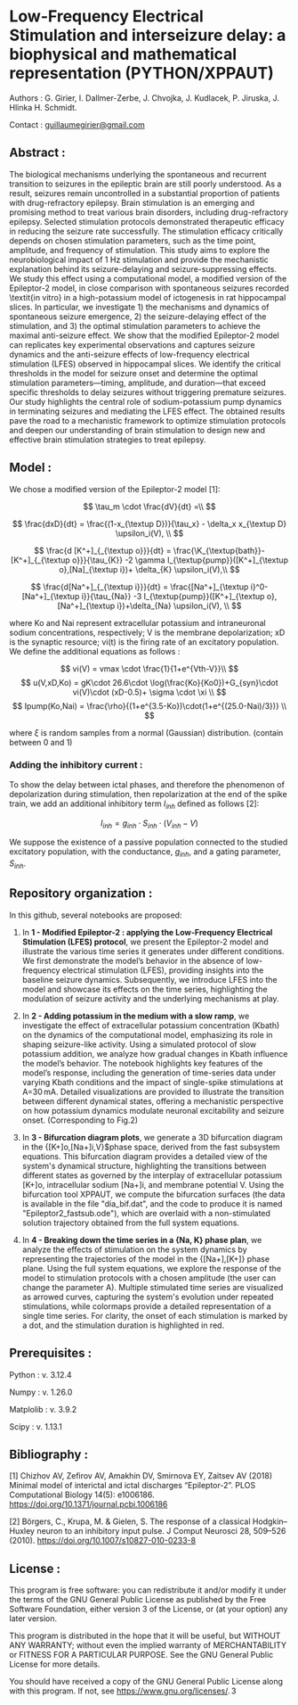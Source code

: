 # Low-Frequency Electrical Stimulation and interseizure delay: a biophysical and mathematical representation (PYTHON/XPPAUT)

Authors : G. Girier, I. Dallmer-Zerbe, J. Chvojka, J. Kudlacek, P. Jiruska, J. Hlinka H. Schmidt.

Contact : guillaumegirier@gmail.com

## Abstract :

The biological mechanisms underlying the spontaneous and recurrent transition to seizures in the epileptic brain are still poorly understood. As a result, seizures remain uncontrolled in a substantial proportion of patients with drug-refractory epilepsy. Brain stimulation is an emerging and promising method to treat various brain disorders, including drug-refractory epilepsy. Selected stimulation protocols demonstrated therapeutic efficacy in reducing the seizure rate successfully. The stimulation efficacy critically depends on chosen stimulation parameters, such as the time point, amplitude, and frequency of stimulation. This study aims to explore the neurobiological impact of 1 Hz stimulation and provide the mechanistic explanation behind its seizure-delaying and seizure-suppressing effects. We study this effect using a computational model, a modified version of the Epileptor-2 model, in close comparison with spontaneous seizures recorded \textit{in vitro} in a high-potassium model of ictogenesis in rat hippocampal slices.  In particular, we investigate 1) the mechanisms and dynamics of spontaneous seizure emergence, 2) the seizure-delaying effect of the stimulation, and 3) the optimal stimulation parameters to achieve the maximal anti-seizure effect. We show that the modified Epileptor-2 model can replicates key experimental observations and captures seizure dynamics and the anti-seizure effects of low-frequency electrical stimulation (LFES) observed in hippocampal slices. We identify the critical thresholds in the model for seizure onset and determine the optimal stimulation parameters—timing, amplitude, and duration—that exceed specific thresholds to delay seizures without triggering premature seizures. Our study highlights the central role of sodium-potassium pump dynamics in terminating seizures and mediating the LFES effect. The obtained results pave the road to a mechanistic framework to optimize stimulation protocols and deepen our understanding of brain stimulation to design new and effective brain stimulation strategies to treat epilepsy.

## Model :

We chose a modified version of the Epileptor-2 model [1]:

$$
  \tau_m \cdot \frac{dV}{dt} =\\
$$

$$
  \frac{dxD}{dt} = \frac{(1-x_{\textup D})}{\tau_x} - \delta_x   x_{\textup D}   \upsilon_i(V), \\
$$

$$
  \frac{d [K^+]_{_{\textup o}}}{dt} = \frac{\K_{\textup{bath}}-[K^+]_{_{\textup o}}}{\tau_{K}} -2   \gamma   I_{\textup{pump}}([K^+]_{\textup o},[Na]_{\textup i})+ \delta_{K}   \upsilon_i(V),\\
$$

$$
  \frac{d[Na^+]_{_{\textup i}}}{dt} = \frac{[Na^+]_{\textup i}^0-[Na^+]_{\textup i}}{\tau_{Na}} -3   I_{\textup{pump}}([K^+]_{\textup o},[Na^+]_{\textup i})+\delta_{Na}   \upsilon_i(V), \\
$$

where Ko and Nai represent extracellular potassium and intraneuronal sodium concentrations, respectively; V is the membrane depolarization; xD is the synaptic resource; vi(t) is the firing rate of an excitatory population. We define the additional equations as follows :

$$
    vi(V) = vmax \cdot \frac{1}{1+e^{Vth-V}}\\
$$
$$
    u(V,xD,Ko) = gK\cdot 26.6\cdot \log(\frac{Ko}{Ko0})+G_{syn}\cdot vi(V)\cdot (xD-0.5)+ \sigma \cdot  \xi \\
$$
$$
    Ipump(Ko,Nai) =  \frac{\rho}{(1+e^{3.5-Ko})\cdot(1+e^{(25.0-Nai)/3})} \\
$$

where $\xi$ is random samples from a normal (Gaussian) distribution. (contain between 0 and 1)

### Adding the inhibitory current :

To show the delay between ictal phases, and therefore the phenomenon of depolarization during stimulation, then repolarization at the end of the spike train, we add an additional inhibitory term $I_{inh}$ defined as follows [2]:

$$
    I_{inh} = g_{inh} \cdot S_{inh} \cdot (V_{inh} - V)
$$

We suppose the existence of a passive population connected to the studied excitatory population, with the conductance, $g_{inh}$, and a gating parameter, $S_{inh}$.

## Repository organization :

In this github, several notebooks are proposed:

1) In **1 - Modified Epileptor-2 : applying the Low-Frequency Electrical Stimulation (LFES) protocol**, we present the Epileptor-2 model and illustrate the various time series it generates under different conditions. We first demonstrate the model’s behavior in the absence of low-frequency electrical stimulation (LFES), providing insights into the baseline seizure dynamics. Subsequently, we introduce LFES into the model and showcase its effects on the time series, highlighting the modulation of seizure activity and the underlying mechanisms at play.

2) In **2 - Adding potassium in the medium with a slow ramp**, we investigate the effect of extracellular potassium concentration (Kbath) on the dynamics of the computational model, emphasizing its role in shaping seizure-like activity. Using a simulated protocol of slow potassium addition, we analyze how gradual changes in Kbath influence the model’s behavior. The notebook highlights key features of the model’s response, including the generation of time-series data under varying Kbath conditions and the impact of single-spike stimulations at A=30 mA. Detailed visualizations are provided to illustrate the transition between different dynamical states, offering a mechanistic perspective on how potassium dynamics modulate neuronal excitability and seizure onset. (Corresponding to Fig.2)

3) In **3 - Bifurcation diagram plots**, we generate a 3D bifurcation diagram in the {[K+]o,[Na+]i,V}$phase space, derived from the fast subsystem equations. This bifurcation diagram provides a detailed view of the system's dynamical structure, highlighting the transitions between different states as governed by the interplay of extracellular potassium [K+]o, intracellular sodium [Na+]i, and membrane potential V. Using the bifurcation tool XPPAUT, we compute the bifurcation surfaces (the data is available in the file "dia_bif.dat", and the code to produce it is named "Epileptor2_fastsub.ode"), which are overlaid with a non-stimulated solution trajectory obtained from the full system equations.

4) In **4 - Breaking down the time series in a {Na, K} phase plan**, we analyze the effects of stimulation on the system dynamics by representing the trajectories of the model in the {[Na+],[K+]} phase plane. Using the full system equations, we explore the response of the model to stimulation protocols with a chosen amplitude (the user can change the parameter A). Multiple stimulated time series are visualized as arrowed curves, capturing the system's evolution under repeated stimulations, while colormaps provide a detailed representation of a single time series. For clarity, the onset of each stimulation is marked by a dot, and the stimulation duration is highlighted in red.


## Prerequisites :

Python : v. 3.12.4

Numpy : v. 1.26.0

Matplolib : v. 3.9.2

Scipy : v. 1.13.1

## Bibliography :

[1] Chizhov AV, Zefirov AV, Amakhin DV, Smirnova EY, Zaitsev AV (2018) Minimal model of interictal and ictal discharges “Epileptor-2”. PLOS Computational Biology 14(5): e1006186. https://doi.org/10.1371/journal.pcbi.1006186

[2] Börgers, C., Krupa, M. & Gielen, S. The response of a classical Hodgkin–Huxley neuron to an inhibitory input pulse. J Comput Neurosci 28, 509–526 (2010). https://doi.org/10.1007/s10827-010-0233-8


## License :

This program is free software: you can redistribute it and/or modify it under the terms of the GNU General Public License as published by the Free Software Foundation, either version 3 of the License, or (at your option) any later version.

This program is distributed in the hope that it will be useful, but WITHOUT ANY WARRANTY; without even the implied warranty of MERCHANTABILITY or FITNESS FOR A PARTICULAR PURPOSE. See the GNU General Public License for more details.

You should have received a copy of the GNU General Public License along with this program. If not, see <https://www.gnu.org/licenses/>. 3



